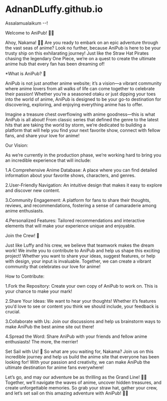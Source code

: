 # AdnanDLuffy.github.io

Assalamualaikum --!

Welcome to AniPub! 🌊🍃

Ahoy, Nakama! 🏴‍☠️ Are you ready to embark on an epic adventure through the vast seas of anime? Look no further, because AniPub is here to be your trusty ship on this exhilarating journey! Just like the Straw Hat Pirates chasing the legendary One Piece, we’re on a quest to create the ultimate anime hub that every fan has been dreaming of!

*What is AniPub? 🌟

AniPub is not just another anime website; it’s a vision—a vibrant community where anime lovers from all walks of life can come together to celebrate their passion! Whether you’re a seasoned otaku or just dipping your toes into the world of anime, AniPub is designed to be your go-to destination for discovering, exploring, and enjoying everything anime has to offer.

Imagine a treasure chest overflowing with anime goodness—this is what AniPub is all about! From classic series that defined the genre to the latest hits that are taking the world by storm, we’re dedicated to building a platform that will help you find your next favorite show, connect with fellow fans, and share your love for anime!

Our Vision:

As we’re currently in the production phase, we’re working hard to bring you an incredible experience that will include:

1.A Comprehensive Anime Database: A place where you can find detailed information about your favorite shows, characters, and genres.

2.User-Friendly Navigation: An intuitive design that makes it easy to explore and discover new content.

3.Community Engagement: A platform for fans to share their thoughts, reviews, and recommendations, fostering a sense of camaraderie among anime enthusiasts.

4.Personalized Features: Tailored recommendations and interactive elements that will make your experience unique and enjoyable.

Join the Crew! 🤝

Just like Luffy and his crew, we believe that teamwork makes the dream work! We invite you to contribute to AniPub and help us shape this exciting project! Whether you want to share your ideas, suggest features, or help with design, your input is invaluable. Together, we can create a vibrant community that celebrates our love for anime!

How to Contribute:

1.Fork the Repository: Create your own copy of AniPub to work on. This is your chance to make your mark!

2.Share Your Ideas: We want to hear your thoughts! Whether it’s features you’d love to see or content you think we should include, your feedback is crucial.

3.Collaborate with Us: Join our discussions and help us brainstorm ways to make AniPub the best anime site out there!

4.Spread the Word: Share AniPub with your friends and fellow anime enthusiasts! The more, the merrier!

Set Sail with Us! 🚀
So what are you waiting for, Nakama? Join us on this incredible journey and help us build the anime site that everyone has been looking for! With your passion and creativity, we can make AniPub the ultimate destination for anime fans everywhere!

Let’s go, and may our adventure be as thrilling as the Grand Line! 🌊✨ Together, we’ll navigate the waves of anime, uncover hidden treasures, and create unforgettable memories. So grab your straw hat, gather your crew, and let’s set sail on this amazing adventure with AniPub! 🏴‍☠️
